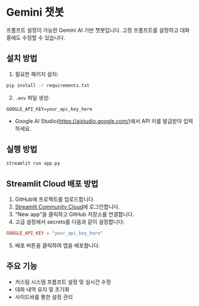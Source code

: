 # Gemini 챗봇

프롬프트 설정이 가능한 Gemini AI 기반 챗봇입니다. 고정 프롬프트를 설정하고 대화 중에도 수정할 수 있습니다.

## 설치 방법

1. 필요한 패키지 설치:
```bash
pip install -r requirements.txt
```

2. `.env` 파일 생성:
```
GOOGLE_API_KEY=your_api_key_here
```
- Google AI Studio(https://aistudio.google.com/)에서 API 키를 발급받아 입력하세요.

## 실행 방법

```bash
streamlit run app.py
```

## Streamlit Cloud 배포 방법

1. GitHub에 프로젝트를 업로드합니다.
2. [Streamlit Community Cloud](https://streamlit.io/cloud)에 로그인합니다.
3. "New app"을 클릭하고 GitHub 저장소를 연결합니다.
4. 고급 설정에서 secrets를 다음과 같이 설정합니다:
```toml
GOOGLE_API_KEY = "your_api_key_here"
```
5. 배포 버튼을 클릭하여 앱을 배포합니다.

## 주요 기능

- 커스텀 시스템 프롬프트 설정 및 실시간 수정
- 대화 내역 유지 및 초기화
- 사이드바를 통한 설정 관리 